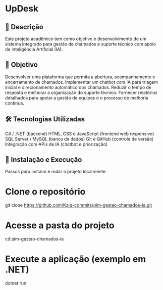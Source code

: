 
# UpDesk

## 📖 Descrição
Este projeto acadêmico tem como objetivo o desenvolvimento de um sistema integrado para gestão de chamados e suporte técnico com apoio de Inteligência Artificial (IA).


## 🎯 Objetivo

Desenvolver uma plataforma que permita a abertura, acompanhamento e encerramento de chamados.
Implementar um chatbot com IA para triagem inicial e direcionamento automático dos chamados.
Reduzir o tempo de resposta e melhorar a organização do suporte técnico.
Fornecer relatórios detalhados para apoiar a gestão de equipes e o processo de melhoria contínua.


## 🛠️ Tecnologias Utilizadas

 C# / .NET (backend)
 HTML, CSS e JavaScript (frontend web responsivo)
 SQL Server / MySQL (banco de dados)
 Git e GitHub (controle de versão)
 Integração com APIs de IA (chatbot e priorização)


## 🚀 Instalação e Execução

Passos para instalar e rodar o projeto localmente:
# Clone o repositório
git clone https://github.com/Kaiq-commits/pim-gestao-chamados-ia.git
# Acesse a pasta do projeto
cd pim-gestao-chamados-ia
# Execute a aplicação (exemplo em .NET)
dotnet run
